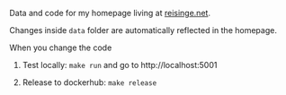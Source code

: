Data and code for my homepage living at [reisinge.net](https://reisinge.net).

Changes inside `data` folder are automatically reflected in the homepage.

When you change the code

1) Test locally: `make run` and go to http://localhost:5001

2) Release to dockerhub: `make release`

